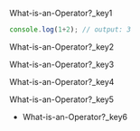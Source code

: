 What-is-an-Operator?_key1


```javascript
console.log(1+2); // output: 3
 ```

What-is-an-Operator?_key2


What-is-an-Operator?_key3


What-is-an-Operator?_key4



What-is-an-Operator?_key5



- What-is-an-Operator?_key6
